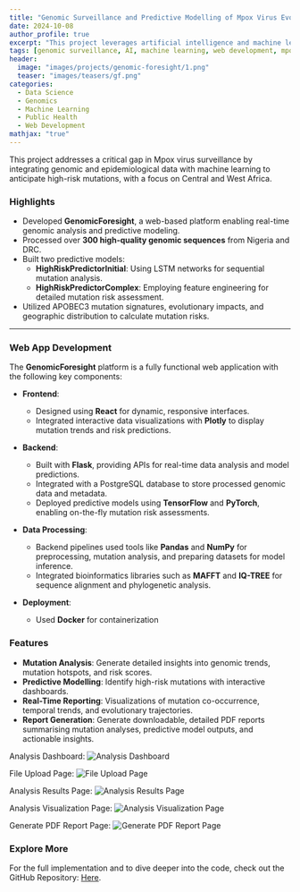 ```yaml
---
title: "Genomic Surveillance and Predictive Modelling of Mpox Virus Evolution"
date: 2024-10-08
author_profile: true
excerpt: "This project leverages artificial intelligence and machine learning to predict high-risk mutations in Mpox virus. Aimed at enhancing pandemic preparedness and assisting public health decisions in Central and West Africa."
tags: [genomic surveillance, AI, machine learning, web development, mpox, public health, healthcare]
header:
  image: "images/projects/genomic-foresight/1.png"
  teaser: "images/teasers/gf.png"
categories:
  - Data Science
  - Genomics
  - Machine Learning
  - Public Health
  - Web Development
mathjax: "true"
---
```


This project addresses a critical gap in Mpox virus surveillance by integrating genomic and epidemiological data with machine learning to anticipate high-risk mutations, with a focus on Central and West Africa.

### Highlights
- Developed **GenomicForesight**, a web-based platform enabling real-time genomic analysis and predictive modeling.
- Processed over **300 high-quality genomic sequences** from Nigeria and DRC.
- Built two predictive models:
  - **HighRiskPredictorInitial**: Using LSTM networks for sequential mutation analysis.
  - **HighRiskPredictorComplex**: Employing feature engineering for detailed mutation risk assessment.
- Utilized APOBEC3 mutation signatures, evolutionary impacts, and geographic distribution to calculate mutation risks.

---

### Web App Development

The **GenomicForesight** platform is a fully functional web application with the following key components:

- **Frontend**:
  - Designed using **React** for dynamic, responsive interfaces.
  - Integrated interactive data visualizations with **Plotly** to display mutation trends and risk predictions.

- **Backend**:
  - Built with **Flask**, providing APIs for real-time data analysis and model predictions.
  - Integrated with a PostgreSQL database to store processed genomic data and metadata.
  - Deployed predictive models using **TensorFlow** and **PyTorch**, enabling on-the-fly mutation risk assessments.

- **Data Processing**:
  - Backend pipelines used tools like **Pandas** and **NumPy** for preprocessing, mutation analysis, and preparing datasets for model inference.
  - Integrated bioinformatics libraries such as **MAFFT** and **IQ-TREE** for sequence alignment and phylogenetic analysis.

- **Deployment**:
  - Used **Docker** for containerization

### Features
- **Mutation Analysis**: Generate detailed insights into genomic trends, mutation hotspots, and risk scores.
- **Predictive Modelling**: Identify high-risk mutations with interactive dashboards.
- **Real-Time Reporting**: Visualizations of mutation co-occurrence, temporal trends, and evolutionary trajectories.
- **Report Generation**: Generate downloadable, detailed PDF reports summarising mutation analyses, predictive model outputs, and actionable insights.

Analysis Dashboard:
![Analysis Dashboard](/images/projects/mpox/genomic_surveillance_platform.png)

File Upload Page:
![File Upload Page](/images/projects/mpox/genomic_surveillance_platform.png)

Analysis Results Page:
![Analysis Results Page](/images/projects/mpox/genomic_surveillance_platform.png)

Analysis Visualization Page:
![Analysis Visualization Page](/images/projects/mpox/genomic_surveillance_platform.png)

Generate PDF Report Page:
![Generate PDF Report Page](/images/projects/mpox/genomic_surveillance_platform.png)


### Explore More
For the full implementation and to dive deeper into the code, check out the GitHub Repository: [Here](https://github.com/CtripleU/SE_FinalYear_Capstone.git).

